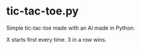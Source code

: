 # tic-tac-toe.py
Simple tic-tac-toe made with an AI made in Python.

X starts first every time. 3 in a row wins.
